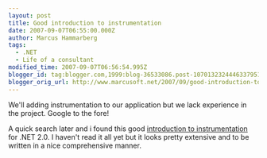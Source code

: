 ```yaml
---
layout: post
title: Good introduction to instrumentation
date: 2007-09-07T06:55:00.000Z
author: Marcus Hammarberg
tags:
  - .NET
  - Life of a consultant
modified_time: 2007-09-07T06:56:54.995Z
blogger_id: tag:blogger.com,1999:blog-36533086.post-1070132324446337951
blogger_orig_url: http://www.marcusoft.net/2007/09/good-introduction-to-instrumentation.html
---
```



We'll adding instrumentation to our application but we lack
experience in the project. Google to the fore!

A quick search later and i found this good [introduction to
instrumentation](http://www.grimes.demon.co.uk/workshops/instrumentationWS.htm)
for .NET 2.0. I haven't read it all yet but it looks pretty extensive
and to be written in a nice comprehensive manner.
